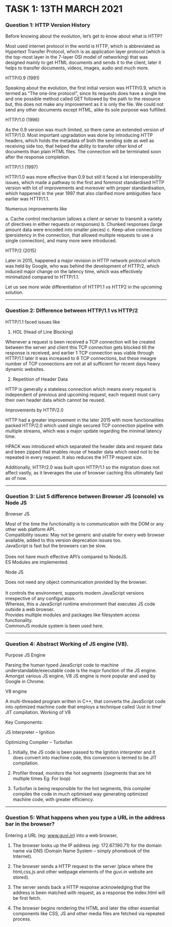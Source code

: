 # TASK 1: 13TH MARCH 2021

### Question 1: HTTP Version History

Before knowing about the evolution, let’s get to know about what is HTTP?

Most used internet protocol in the world is HTTP, which is abbreviated as Hypertext Transfer Protocol, which is as application layer protocol (which is the top-most layer in the 7-layer OSI model of networking) that was designed mainly to get HTML documents and sends it to the client, later it helps to transfer documents, videos, images, audio and much more.

HTTP/0.9 (1991)

Speaking about the evolution, the first initial version was HTTP/0.9, which is termed as “The one-line protocol”, since its requests does have a single line and one possible method called GET followed by the path to the resource but, this does not make any improvement as it is only the file. We could not send any other documents except HTML, alike its sole purpose was fulfilled.

HTTP/1.0 (1996)

As the 0.9 version was much limited, so there came an extended version of HTTP/1.0. Most important upgradation was done by introducing HTTP headers, which holds the metadata of both the sending side as well as receiving side too, that helped the ability to transfer other kind of documents than plain HTML files. The connection will be terminated soon after the response completion.

HTTP/1.1 (1997)

HTTP/1.0 was more effective than 0.9 but still it faced a lot interoperability issues, which made a pathway to the first and foremost standardised HTTP version with lot of improvements and moreover with proper standardisation, which happened in the year 1997 that also clarified more ambiguities face earlier was HTTP/1.1.

Numerous improvements like

a.	Cache control mechanism (allows a client or server to transmit a variety of directives in either requests or responses)
b.	Chunked responses (large amount data were encoded into smaller pieces)
c.	Keep-alive connections (persistency in the connection, that allowed multiple requests to use a single connection), and many more were introduced.

HTTP/2 (2015)

Later in 2015, happened a major revision in HTTP network protocol which was held by Google, who was behind the development of HTTP/2, which induced major change on the latency time, which was effectively minimalized compared to HTTP/1.1.

Let us see more wide differentiation of HTTP1.1 vs HTTP2 in the upcoming solution.
<hr>

### Question 2: Difference between HTTP/1.1 vs HTTP/2

HTTP/1.1 faced issues like

1.	HOL (Head of Line Blocking)

Whenever a request is been received a TCP connection will be created between the server and client this TCP connection gets blocked till the response is received, and earlier 1 TCP connection was viable through HTTP/1.1 later it was increased to 6 TCP connections, but these meagre number of TCP connections are not at all sufficient for recent days heavy dynamic websites.

2.	Repetition of Header Data

HTTP is generally a stateless connection which means every request is independent of previous and upcoming request, each request must carry their own header data which cannot be reused.

Improvements by HTTP/2.0

HTTP had a greater improvement in the later 2015 with more functionalities packed HTTP/2.0 which used single secured TCP connection pipeline with multiple streams, which was a major update regarding the minimal latency time.

HPACK was introduced which separated the header data and request data and been zipped that enables reuse of header data which need not to be repeated in every request.
It also reduces the HTTP request size.

Additionally, HTTP/2.0 was built upon HTTP/1.1 so the migration does not affect vastly, as it leverages the use of browser caching this ultimately fast as of now.
<hr>

### Question 3: List 5 difference between Browser JS (console) vs Node JS

Browser JS				
	
Most of the time the functionality is to communication with the DOM or any other web platform API. <br>	
Compatibility issues: May not be generic and usable for every web browser available, added to this version deprecation issues too. <br>	
JavaScript is fast but the browsers can be slow. <br>	
Does not have much effective API’s compared to NodeJS. <br>	
ES Modules are implemented.	

Node JS

Does not need any object communication provided by the browser.	<br>	
It controls the environment, supports modern JavaScript versions irrespective of any configuration. <br>
Whereas, this a JavaScript runtime environment that executes JS code outside a web browser. <br>
Provides multiple modules and packages like filesystem access functionality. <br>
CommonJS module system is been used here.
<hr>

### Question 4: Abstract Working of JS engine (V8).

Purpose JS Engine

Parsing the human typed JavaScript code to machine understandable/executable code is the major function of the JS engine. Amongst various JS engine, V8 JS engine is more popular and used by Google in Chrome.

V8 engine

A multi-threaded program written in C++, that converts the JavaScript code into optimized machine code that employs a technique called ‘Just in time’ JIT compilation. Working of V8

Key Components:

JS Interpreter – Ignition

Optimizing Compiler – Turbofan

1.	Initially, the JS code is been passed to the Ignition interpreter and it does convert into machine code, this conversion is termed to be JIT compilation.

2.	Profiler thread, monitors the hot segments ((segments that are hit multiple times Eg: For loop)

3.	Turbofan is being responsible for the hot segments, this compiler compiles the code in much optimised way generating optimized machine code, with greater efficiency.
<hr>

### Question 5: What happens when you type a URL in the address bar in the browser?

Entering a URL (eg: www.guvi.in) into a web browser,

1.	The browser looks up the IP address (eg: 172.67.190.71) for the domain name via DNS (Domain Name System – simply phonebook of the Internet).

2.	The browser sends a HTTP request to the server (place where the html,css,js and other webpage elements of the guvi.in website are stored).

3.	The server sends back a HTTP response acknowledging that the address is been matched with request, as a response the index.html will be first fetch.

4.	The browser begins rendering the HTML and later the other essential components like CSS, JS and other media files are fetched via repeated process.
